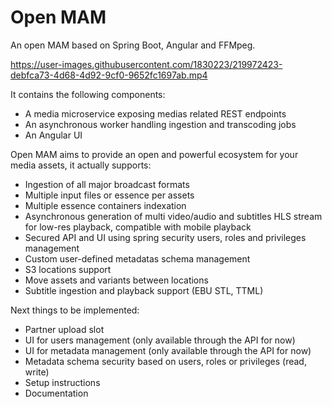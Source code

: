 # Open MAM
 
An open MAM based on Spring Boot, Angular and FFMpeg.

https://user-images.githubusercontent.com/1830223/219972423-debfca73-4d68-4d92-9cf0-9652fc1697ab.mp4

It contains the following components:

- A media microservice exposing medias related REST endpoints
- An asynchronous worker handling ingestion and transcoding jobs
- An Angular UI

Open MAM aims to provide an open and powerful ecosystem for your media assets, it actually supports:

- Ingestion of all major broadcast formats
- Multiple input files or essence per assets
- Multiple essence containers indexation
- Asynchronous generation of multi video/audio and subtitles HLS stream for low-res playback, compatible with mobile playback
- Secured API and UI using spring security users, roles and privileges management 
- Custom user-defined metadatas schema management
- S3 locations support
- Move assets and variants between locations
- Subtitle ingestion and playback support (EBU STL, TTML)

Next things to be implemented:

- Partner upload slot
- UI for users management (only available through the API for now)
- UI for metadata management (only available through the API for now)
- Metadata schema security based on users, roles or privileges (read, write)
- Setup instructions
- Documentation

